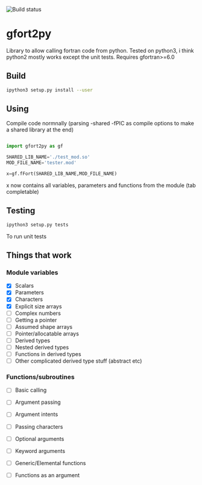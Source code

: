![Build status](https://travis-ci.org/rjfarmer/gfort2py.svg?branch=master)

# gfort2py
Library to allow calling fortran code from python. Tested on python3, i think python2 mostly works except the unit tests. Requires gfortran>=6.0

## Build
````bash
ipython3 setup.py install --user
````

## Using

Compile code normnally (parsing -shared -fPIC as compile options to make a shared library at the end)

````python

import gfort2py as gf

SHARED_LIB_NAME='./test_mod.so'
MOD_FILE_NAME='tester.mod'

x=gf.fFort(SHARED_LIB_NAME,MOD_FILE_NAME)

````

x now contains all variables, parameters and functions from the module (tab completable)


## Testing

````bash
ipython3 setup.py tests
````

To run unit tests

## Things that work

### Module variables

- [x] Scalars
- [x] Parameters
- [x] Characters
- [x] Explicit size arrays
- [ ] Complex numbers
- [ ] Getting a pointer
- [ ] Assumed shape arrays
- [ ] Pointer/allocatable arrays
- [ ] Derived types
- [ ] Nested derived types
- [ ] Functions in derived types
- [ ] Other complicated derived type stuff (abstract etc)

### Functions/subroutines

- [ ] Basic calling
- [ ] Argument passing
- [ ] Argument intents
- [ ] Passing characters
- [ ] Optional arguments
- [ ] Keyword arguments
- [ ] Generic/Elemental functions
- [ ] Functions as an argument





